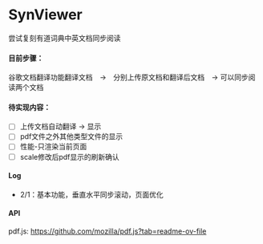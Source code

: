 # SynViewer

尝试复刻有道词典中英文档同步阅读

#### 目前步骤：
谷歌文档翻译功能翻译文档　→　分别上传原文档和翻译后文档　→ 可以同步阅读两个文档

#### 待实现内容：
- [ ] 上传文档自动翻译 -> 显示
- [ ] pdf文件之外其他类型文件的显示
- [ ] 性能-只渲染当前页面
- [ ] scale修改后pdf显示的刷新确认

#### Log
- 2/1：基本功能，垂直水平同步滚动，页面优化

#### API
pdf.js: https://github.com/mozilla/pdf.js?tab=readme-ov-file
